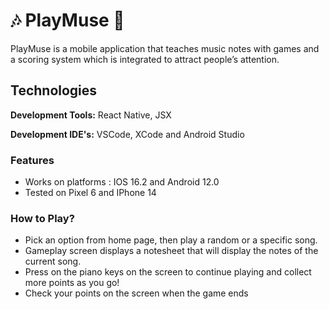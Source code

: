 
# 🎶  PlayMuse  🎵

PlayMuse is a mobile application that teaches music notes with games and a scoring system which is  integrated to attract people’s attention.




  
## Technologies

**Development Tools:** React Native, JSX

**Development IDE's:** VSCode, XCode and Android Studio


  


  ### Features

  * Works on platforms : IOS 16.2 and Android 12.0
  * Tested on Pixel 6 and IPhone 14 


   ### How to Play?

  * Pick an option from home page, then play a random or a specific song.
  * Gameplay screen displays a notesheet that will display the notes of the current song. 
  * Press on the piano keys on the screen to continue playing and collect more points as you go!
  * Check your points on the screen when the game ends
  




  
